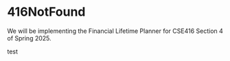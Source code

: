 # 416NotFound
We will be implementing the Financial Lifetime Planner for CSE416 Section 4 of Spring 2025.

test
